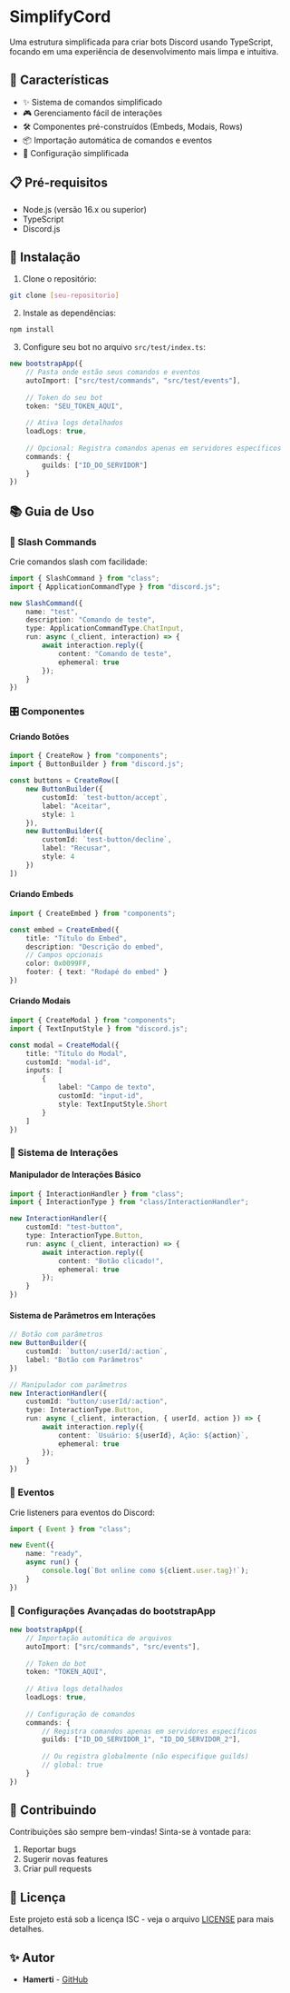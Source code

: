 # SimplifyCord

Uma estrutura simplificada para criar bots Discord usando TypeScript, focando em uma experiência de desenvolvimento mais limpa e intuitiva.

## 🚀 Características

- ✨ Sistema de comandos simplificado
- 🎮 Gerenciamento fácil de interações
- 🛠️ Componentes pré-construídos (Embeds, Modais, Rows)
- 📦 Importação automática de comandos e eventos
- 🔧 Configuração simplificada

## 📋 Pré-requisitos

- Node.js (versão 16.x ou superior)
- TypeScript
- Discord.js

## 🔧 Instalação

1. Clone o repositório:
```bash
git clone [seu-repositorio]
```

2. Instale as dependências:
```bash
npm install
```

3. Configure seu bot no arquivo `src/test/index.ts`:
```typescript
new bootstrapApp({ 
    // Pasta onde estão seus comandos e eventos
    autoImport: ["src/test/commands", "src/test/events"],
    
    // Token do seu bot
    token: "SEU_TOKEN_AQUI",
    
    // Ativa logs detalhados
    loadLogs: true,
    
    // Opcional: Registra comandos apenas em servidores específicos
    commands: {
        guilds: ["ID_DO_SERVIDOR"]
    }
})
```

## 📚 Guia de Uso

### 🤖 Slash Commands

Crie comandos slash com facilidade:

```typescript
import { SlashCommand } from "class";
import { ApplicationCommandType } from "discord.js";

new SlashCommand({
    name: "test",
    description: "Comando de teste",
    type: ApplicationCommandType.ChatInput,
    run: async (_client, interaction) => {
        await interaction.reply({
            content: "Comando de teste",
            ephemeral: true
        });
    }
})
```

### 🎛️ Componentes

#### Criando Botões
```typescript
import { CreateRow } from "components";
import { ButtonBuilder } from "discord.js";

const buttons = CreateRow([
    new ButtonBuilder({
        customId: `test-button/accept`,
        label: "Aceitar",
        style: 1
    }),
    new ButtonBuilder({
        customId: `test-button/decline`,
        label: "Recusar",
        style: 4
    })
])
```

#### Criando Embeds
```typescript
import { CreateEmbed } from "components";

const embed = CreateEmbed({
    title: "Título do Embed",
    description: "Descrição do embed",
    // Campos opcionais
    color: 0x0099FF,
    footer: { text: "Rodapé do embed" }
})
```

#### Criando Modais
```typescript
import { CreateModal } from "components";
import { TextInputStyle } from "discord.js";

const modal = CreateModal({
    title: "Título do Modal",
    customId: "modal-id",
    inputs: [
        {
            label: "Campo de texto",
            customId: "input-id",
            style: TextInputStyle.Short
        }
    ]
})
```

### 🎯 Sistema de Interações

#### Manipulador de Interações Básico
```typescript
import { InteractionHandler } from "class";
import { InteractionType } from "class/InteractionHandler";

new InteractionHandler({
    customId: "test-button",
    type: InteractionType.Button,
    run: async (_client, interaction) => {
        await interaction.reply({
            content: "Botão clicado!",
            ephemeral: true
        });
    }
})
```

#### Sistema de Parâmetros em Interações
```typescript
// Botão com parâmetros
new ButtonBuilder({
    customId: `button/:userId/:action`,
    label: "Botão com Parâmetros"
})

// Manipulador com parâmetros
new InteractionHandler({
    customId: "button/:userId/:action",
    type: InteractionType.Button,
    run: async (_client, interaction, { userId, action }) => {
        await interaction.reply({
            content: `Usuário: ${userId}, Ação: ${action}`,
            ephemeral: true
        });
    }
})
```

### 📡 Eventos

Crie listeners para eventos do Discord:

```typescript
import { Event } from "class";

new Event({
    name: "ready",
    async run() {
        console.log(`Bot online como ${client.user.tag}!`);
    }
})
```

### 🔄 Configurações Avançadas do bootstrapApp

```typescript
new bootstrapApp({ 
    // Importação automática de arquivos
    autoImport: ["src/commands", "src/events"],
    
    // Token do bot
    token: "TOKEN_AQUI",
    
    // Ativa logs detalhados
    loadLogs: true,
    
    // Configuração de comandos
    commands: {
        // Registra comandos apenas em servidores específicos
        guilds: ["ID_DO_SERVIDOR_1", "ID_DO_SERVIDOR_2"],
        
        // Ou registra globalmente (não especifique guilds)
        // global: true
    }
})
```

## 🤝 Contribuindo

Contribuições são sempre bem-vindas! Sinta-se à vontade para:

1. Reportar bugs
2. Sugerir novas features
3. Criar pull requests

## 📝 Licença

Este projeto está sob a licença ISC - veja o arquivo [LICENSE](LICENSE) para mais detalhes.

## ✨ Autor

* **Hamerti** - [GitHub](https://github.com/Hamerti)
